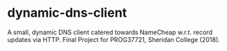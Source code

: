 # dynamic-dns-client
A small, dynamic DNS client catered towards NameCheap w.r.t. record updates via HTTP. Final Project for PROG37721, Sheridan College (2018).
